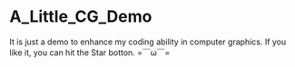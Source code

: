 # A_Little_CG_Demo

It is just a demo to enhance my coding ability in computer graphics.
If you like it, you can hit the Star botton. =￣ω￣=

